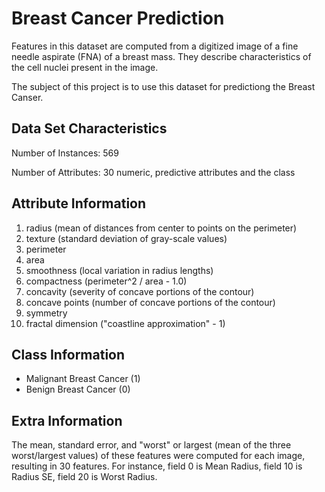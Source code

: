 # Breast Cancer Prediction

Features in this dataset are computed from a digitized image of a fine needle
aspirate (FNA) of a breast mass.  They describe
characteristics of the cell nuclei present in the image.

The subject of this project is to use this dataset for predictiong the Breast Canser.

## Data Set Characteristics

Number of Instances: 569

Number of Attributes: 30 numeric, predictive attributes and the class

## Attribute Information

1. radius (mean of distances from center to points on the perimeter)
2. texture (standard deviation of gray-scale values)
3. perimeter
4. area
5. smoothness (local variation in radius lengths)
6. compactness (perimeter^2 / area - 1.0)
7. concavity (severity of concave portions of the contour)
8. concave points (number of concave portions of the contour)
9. symmetry
10. fractal dimension ("coastline approximation" - 1)

## Class Information

- Malignant Breast Cancer (1)
- Benign Breast Cancer (0)

## Extra Information

The mean, standard error, and "worst" or largest (mean of the three
worst/largest values) of these features were computed for each image,
resulting in 30 features.  For instance, field 0 is Mean Radius, field
10 is Radius SE, field 20 is Worst Radius.